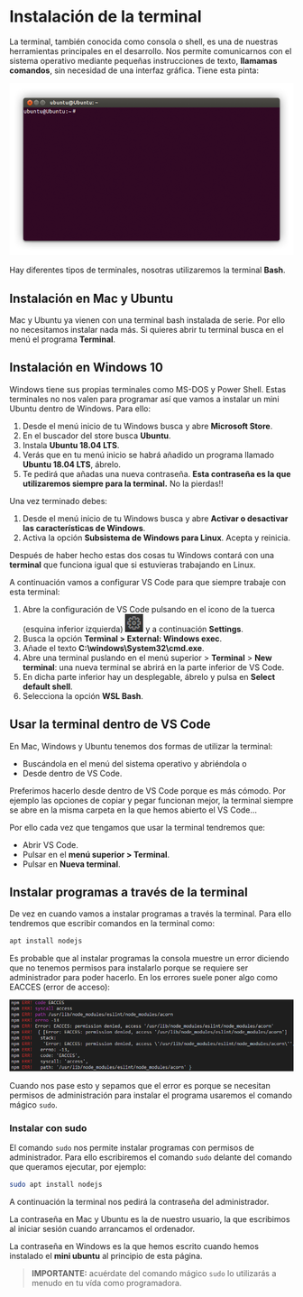 # Instalación de la terminal

La terminal, también conocida como consola o shell, es una de nuestras herramientas principales en el desarrollo. Nos permite comunicarnos con el sistema operativo mediante pequeñas instrucciones de texto, **llamamas comandos**, sin necesidad de una interfaz gráfica. Tiene esta pinta:

![Terminal de ubuntu](assets/images/terminal-ubuntu.png)

Hay diferentes tipos de terminales, nosotras utilizaremos la terminal **Bash**.

## Instalación en Mac y Ubuntu

Mac y Ubuntu ya vienen con una terminal bash instalada de serie. Por ello no necesitamos instalar nada más. Si quieres abrir tu terminal busca en el menú el programa **Terminal**.

## Instalación en Windows 10

Windows tiene sus propias terminales como MS-DOS y Power Shell. Estas terminales no nos valen para programar así que vamos a instalar un mini Ubuntu dentro de Windows. Para ello:

1. Desde el menú inicio de tu Windows busca y abre **Microsoft Store**.
1. En el buscador del store busca **Ubuntu**.
1. Instala **Ubuntu 18.04 LTS**.
1. Verás que en tu menú inicio se habrá añadido un programa llamado **Ubuntu 18.04 LTS**, ábrelo.
1. Te pedirá que añadas una nueva contraseña. **Esta contraseña es la que utilizaremos siempre para la terminal.** No la pierdas!!

Una vez terminado debes:

1. Desde el menú inicio de tu Windows busca y abre **Activar o desactivar las características de Windows**.
1. Activa la opción **Subsistema de Windows para Linux**. Acepta y reinicia.

Después de haber hecho estas dos cosas tu Windows contará con una **terminal** que funciona igual que si estuvieras trabajando en Linux.

A continuación vamos a configurar VS Code para que siempre trabaje con esta terminal:

1. Abre la configuración de VS Code pulsando en el icono de la tuerca (esquina inferior izquierda) ![VS Code settings](./assets/images/vscode-settings-icon.png) y a continuación **Settings**.
1. Busca la opción **Terminal > External: Windows exec**.
1. Añade el texto **C:\windows\System32\cmd.exe**.
1. Abre una terminal puslando en el menú superior > **Terminal** > **New terminal**: una nueva terminal se abrirá en la parte inferior de VS Code.
1. En dicha parte inferior hay un desplegable, ábrelo y pulsa en **Select default shell**.
1. Selecciona la opción **WSL Bash**.

## Usar la terminal dentro de VS Code

En Mac, Windows y Ubuntu tenemos dos formas de utilizar la terminal:

- Buscándola en el menú del sistema operativo y abriéndola o
- Desde dentro de VS Code.

Preferimos hacerlo desde dentro de VS Code porque es más cómodo. Por ejemplo las opciones de copiar y pegar funcionan mejor, la terminal siempre se abre en la misma carpeta en la que hemos abierto el VS Code...

Por ello cada vez que tengamos que usar la terminal tendremos que:

- Abrir VS Code.
- Pulsar en el **menú superior > Terminal**.
- Pulsar en **Nueva terminal**.

## Instalar programas a través de la terminal

De vez en cuando vamos a instalar programas a través la terminal. Para ello tendremos que escribir comandos en la terminal como:

```bash
apt install nodejs
```

Es probable que al instalar programas la consola muestre un error diciendo que no tenemos permisos para instalarlo porque se requiere ser administrador para poder hacerlo. En los errores suele poner algo como EACCES (error de acceso):

![Error en la terminal](assets/images/terminal-error-sudo.png)

Cuando nos pase esto y sepamos que el error es porque se necesitan permisos de administración para instalar el programa usaremos el comando mágico `sudo`.

### Instalar con sudo

El comando `sudo` nos permite instalar programas con permisos de administrador. Para ello escribiremos el comando `sudo` delante del comando que queramos ejecutar, por ejemplo:

```bash
sudo apt install nodejs
```

A continuación la terminal nos pedirá la contraseña del administrador.

La contraseña en Mac y Ubuntu es la de nuestro usuario, la que escribimos al iniciar sesión cuando arrancamos el ordenador.

La contraseña en Windows es la que hemos escrito cuando hemos instalado el **mini ubuntu** al principio de esta página.

> **IMPORTANTE:** acuérdate del comando mágico `sudo` lo utilizarás a menudo en tu vída como programadora.